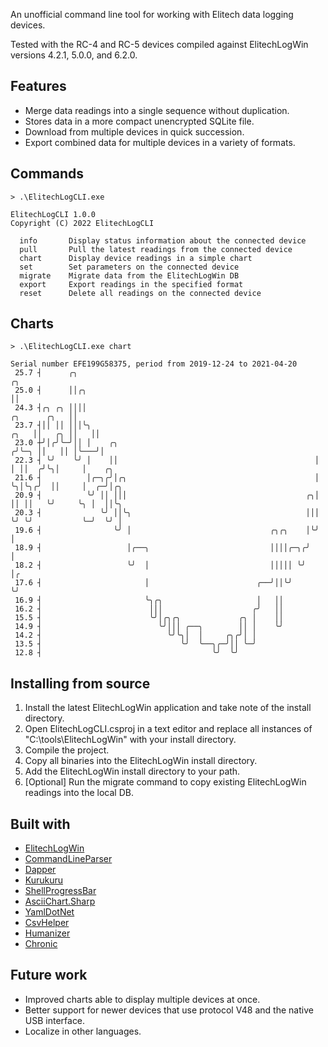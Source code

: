 An unofficial command line tool for working with Elitech data logging devices.

Tested with the RC-4 and RC-5 devices compiled against ElitechLogWin versions 4.2.1, 5.0.0, and 6.2.0.

## Features
* Merge data readings into a single sequence without duplication.
* Stores data in a more compact unencrypted SQLite file.
* Download from multiple devices in quick succession.
* Export combined data for multiple devices in a variety of formats.

## Commands

```text
> .\ElitechLogCLI.exe

ElitechLogCLI 1.0.0
Copyright (C) 2022 ElitechLogCLI

  info       Display status information about the connected device
  pull       Pull the latest readings from the connected device
  chart      Display device readings in a simple chart
  set        Set parameters on the connected device
  migrate    Migrate data from the ElitechLogWin DB
  export     Export readings in the specified format
  reset      Delete all readings on the connected device
```

## Charts
```text
> .\ElitechLogCLI.exe chart

Serial number EFE199G58375, period from 2019-12-24 to 2021-04-20
 25.7 ┤      ╭╮                                                                        ╭╮
 25.0 ┤      ││╭╮                                                                      ││
 24.3 ┤╭╮ ╭╮ ││││                                                         ╭╮      ╭╮   ││
 23.7 ┤││ ││ │││╰╮                                                   ╭╮   ││   ╭╮ ││   ││
 23.0 ┼╯│╭╯╰─╯││ │    ╭╮                                            ╭╯╰─╮ ││   ││ │╰───╯│
 22.3 ┤ ╰╯    ╰╯ │    ││                                            │   │ ││  ╭╯╰╮│     │    ╭╮
 21.6 ┤          │╭─╮╭╯│╭╮                                          │   ╰╮│╰╮╭╯  ││     │  ╭─╯│╭╮
 20.9 ┤          ╰╯ ││ │││                                        ╭╮│    ││ ││   ╰╯     ╰╮ │  ││╰╮
 20.3 ┤             ╰╯ ││╰╮                                       │││    ╰╯ ╰╯           ╰─╯  ╰╯ │
 19.6 ┤                ╰╯ │                               ╭╮╭╮    │╰╯                            │
 18.9 ┤                   │╭──╮                           ││││╭─╮╭╯                              │
 18.2 ┤                   ╰╯  │                           │││││ ╰╯                               │╭
 17.6 ┤                       │                        ╭──╯││╰╯                                  ╰╯
 16.9 ┤                       ╰╮╭╮                     │   ││
 16.2 ┤                        │││                    ╭╯   ││
 15.5 ┤                        ╰╯│╭╮╭╮             ╭╮ │    ││
 14.9 ┤                          ╰╯│││ ╭──╮        ││ │    ╰╯
 14.2 ┤                            ╰╯╰╮│  │     ╭╮╭╯│ │
 13.5 ┤                               ╰╯  ╰──╮╭─╯││ ╰─╯
 12.8 ┤                                      ╰╯  ╰╯
```

## Installing from source
1. Install the latest ElitechLogWin application and take note of the install directory.
2. Open ElitechLogCLI.csproj in a text editor and replace all instances of "C:\tools\ElitechLogWin" with your install directory.
3. Compile the project.
4. Copy all binaries into the ElitechLogWin install directory.
5. Add the ElitechLogWin install directory to your path.
6. [Optional] Run the migrate command to copy existing ElitechLogWin readings into the local DB.

## Built with
* [ElitechLogWin](http://www.elitechlog.com/softwares/)
* [CommandLineParser](https://github.com/commandlineparser/commandline)
* [Dapper](https://github.com/DapperLib/Dapper)
* [Kurukuru](https://github.com/mayuki/Kurukuru)
* [ShellProgressBar](https://github.com/Mpdreamz/shellprogressbar)
* [AsciiChart.Sharp](https://github.com/samcarton/asciichart-sharp)
* [YamlDotNet](https://github.com/aaubry/YamlDotNet)
* [CsvHelper](https://joshclose.github.io/CsvHelper/)
* [Humanizer](https://github.com/Humanizr/Humanizer)
* [Chronic](https://github.com/mojombo/chronic)

## Future work
* Improved charts able to display multiple devices at once. 
* Better support for newer devices that use protocol V48 and the native USB interface.
* Localize in other languages.
